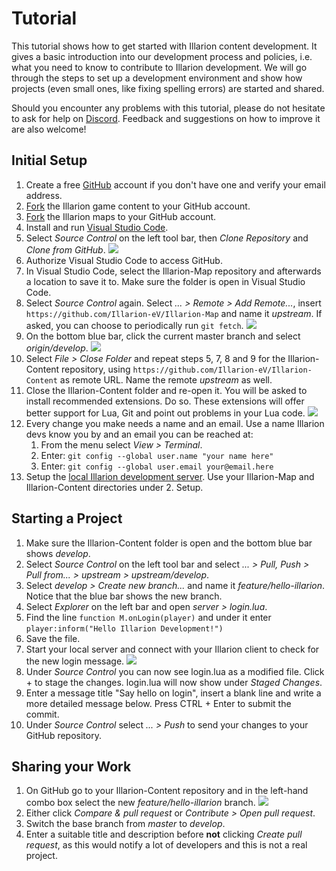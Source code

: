 # Tutorial

This tutorial shows how to get started with Illarion content development. It gives a basic introduction into our development process and policies, i.e. what you need to know to contribute to Illarion development. We will go through the steps to set up a development environment and show how projects (even small ones, like fixing spelling errors) are started and shared.

Should you encounter any problems with this tutorial, please do not hesitate to ask for help on [Discord](https://illarion.org/community/us_chat.php). Feedback and suggestions on how to improve it are also welcome!

## Initial Setup

1. Create a free [GitHub](https://github.com) account if you don't have one and verify your email address.
2. [Fork](https://github.com/illarion-ev/illarion-content/fork) the Illarion game content to your GitHub account.
3. [Fork](https://github.com/illarion-ev/illarion-map/fork) the Illarion maps to your GitHub account.
4. Install and run [Visual Studio Code](https://code.visualstudio.com).
5. Select _Source Control_ on the left tool bar, then _Clone Repository_ and _Clone from GitHub_. ![](images/tutorial/clone.png)
6. Authorize Visual Studio Code to access GitHub.
7. In Visual Studio Code, select the Illarion-Map repository and afterwards a location to save it to. Make sure the folder is open in Visual Studio Code.
8. Select _Source Control_ again. Select _... > Remote > Add Remote..._, insert `https://github.com/Illarion-eV/Illarion-Map` and name it _upstream_. If asked, you can choose to periodically run `git fetch`. ![](images/tutorial/remote.png)
9. On the bottom blue bar, click the current master branch and select _origin/develop_. ![](images/tutorial/branch.png)
10. Select _File > Close Folder_ and repeat steps 5, 7, 8 and 9 for the Illarion-Content repository, using `https://github.com/Illarion-eV/Illarion-Content` as remote URL. Name the remote _upstream_ as well.
11. Close the Illarion-Content folder and re-open it. You will be asked to install recommended extensions. Do so. These extensions will offer better support for Lua, Git and point out problems in your Lua code. ![](images/tutorial/extensions.png)
12. Every change you make needs a name and an email. Use a name Illarion devs know you by and an email you can be reached at:
    1. From the menu select _View > Terminal_.
    2. Enter: `git config --global user.name "your name here"`
    3. Enter: `git config --global user.email your@email.here`
13. Setup the [local Illarion development server](https://github.com/Illarion-eV/Illarion-Dev). Use your Illarion-Map and Illarion-Content directories under 2. Setup.

## Starting a Project

1. Make sure the Illarion-Content folder is open and the bottom blue bar shows _develop_.
2. Select _Source Control_ on the left tool bar and select _... > Pull, Push > Pull from... > upstream > upstream/develop_.
3. Select _develop > Create new branch..._ and name it _feature/hello-illarion_. Notice that the blue bar shows the new branch.
4. Select _Explorer_ on the left bar and open _server > login.lua_.
5. Find the line `function M.onLogin(player)` and under it enter `player:inform("Hello Illarion Development!")`
6. Save the file.
7. Start your local server and connect with your Illarion client to check for the new login message. ![](images/tutorial/hello.png)
8. Under _Source Control_ you can now see login.lua as a modified file. Click + to stage the changes. login.lua will now show under _Staged Changes_.
9. Enter a message title "Say hello on login", insert a blank line and write a more detailed message below. Press CTRL + Enter to submit the commit.
10. Under _Source Control_ select _... > Push_ to send your changes to your GitHub repository.

## Sharing your Work

1. On GitHub go to your Illarion-Content repository and in the left-hand combo box select the new _feature/hello-illarion_ branch. ![](images/tutorial/github.png)
2. Either click _Compare & pull request_ or _Contribute > Open pull request_.
3. Switch the base branch from _master_ to _develop_.
4. Enter a suitable title and description before **not** clicking _Create pull request_, as this would notify a lot of developers and this is not a real project.